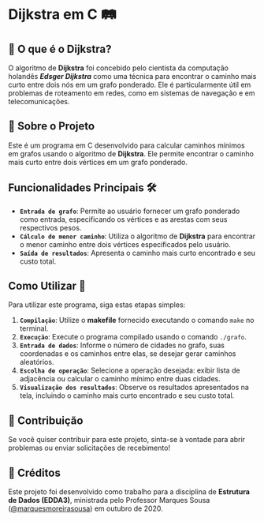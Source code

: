 # Dijkstra em C 🛤️

## 🧠 O que é o Dijkstra?

O algoritmo de **Dijkstra** foi concebido pelo cientista da computação holandês **_Edsger Dijkstra_** como uma técnica para encontrar o caminho mais curto entre dois nós em um grafo ponderado. Ele é particularmente útil em problemas de roteamento em redes, como em sistemas de navegação e em telecomunicações.

## 📝 Sobre o Projeto

Este é um programa em C desenvolvido para calcular caminhos mínimos em grafos usando o algoritmo de **Dijkstra**. Ele permite encontrar o caminho mais curto entre dois vértices em um grafo ponderado.

## Funcionalidades Principais 🛠️

- **`Entrada de grafo`**: Permite ao usuário fornecer um grafo ponderado como entrada, especificando os vértices e as arestas com seus respectivos pesos.
- **`Cálculo de menor caminho`**: Utiliza o algoritmo de **Dijkstra** para encontrar o menor caminho entre dois vértices especificados pelo usuário.
- **`Saída de resultados`**: Apresenta o caminho mais curto encontrado e seu custo total.

## Como Utilizar 🚀

Para utilizar este programa, siga estas etapas simples:

1. **`Compilação`**: Utilize o **makefile** fornecido executando o comando `make` no terminal.
2. **`Execução`**: Execute o programa compilado usando o comando `./grafo`.
3. **`Entrada de dados`**: Informe o número de cidades no grafo, suas coordenadas e os caminhos entre elas, se desejar gerar caminhos aleatórios.
4. **`Escolha de operação`**: Selecione a operação desejada: exibir lista de adjacência ou calcular o caminho mínimo entre duas cidades.
5. **`Visualização dos resultados`**: Observe os resultados apresentados na tela, incluindo o caminho mais curto encontrado e seu custo total.

## 🤝 Contribuição

Se você quiser contribuir para este projeto, sinta-se à vontade para abrir problemas ou enviar solicitações de recebimento!

## 🏅 Créditos

Este projeto foi desenvolvido como trabalho para a disciplina de **Estrutura de Dados (EDDA3)**, ministrada pelo Professor Marques Sousa ([@marquesmoreirasousa](https://github.com/marquesmoreirasousa)) em outubro de 2020.
